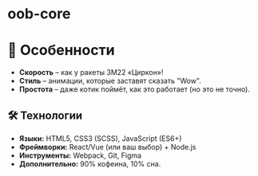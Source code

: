 # oob-core

# 🌟 Особенности
- **Скорость** – как у ракеты 3M22 «Циркон»!
- **Стиль** – анимации, которые заставят сказать "Wow".
- **Простота** – даже котик поймёт, как это работает (но это не точно).

## 🛠 Технологии
- **Языки:** HTML5, CSS3 (SCSS), JavaScript (ES6+)
- **Фреймворки:** React/Vue (или ваш выбор) + Node.js
- **Инструменты:** Webpack, Git, Figma
- **Дополнительно:** 90% кофеина, 10% сна.
